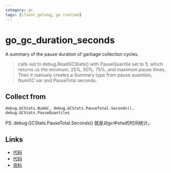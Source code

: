 ```yaml
---
category: gc
tags: [client_golang, go runtime]
---
```

# go_gc_duration_seconds

A summary of the pause duration of garbage collection cycles.

> calls out to debug.ReadGCStats() with PauseQuantile set to 5, which returns us the minimum, 25%, 50%, 75%, and maximum pause times. Then it manualy creates a Summary type from pause quantiles, NumGC var and PauseTotal seconds.

## Collect from

```
debug.GCStats.NumGC, debug.GCStats.PauseTotal.Seconds(), debug.GCStats.PauseQuantiles
```

PS: debug.GCStats.PauseTotal.Seconds() 就是对gc中stw的时间统计。

## Links

- [代码](https://github.com/prometheus/client_golang/blob/master/prometheus/go_collector.go#L329)
- [代码](https://golang.org/src/runtime/mstats.go#L555)
- [资料](https://povilasv.me/prometheus-go-metrics/#)

